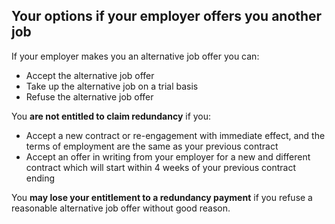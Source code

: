 ##  Your options if your employer offers you another job

If your employer makes you an alternative job offer you can:

  * Accept the alternative job offer 
  * Take up the alternative job on a trial basis 
  * Refuse the alternative job offer 

You **are not entitled to claim redundancy** if you:

  * Accept a new contract or re-engagement with immediate effect, and the terms of employment are the same as your previous contract 
  * Accept an offer in writing from your employer for a new and different contract which will start within 4 weeks of your previous contract ending 

You **may lose your entitlement to a redundancy payment** if you refuse a
reasonable alternative job offer without good reason.
